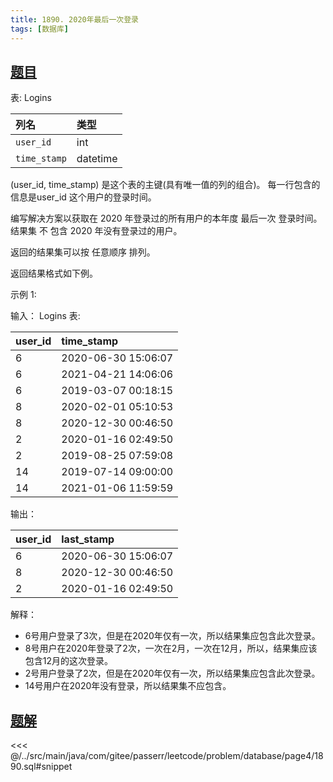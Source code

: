 ```yaml
---
title: 1890. 2020年最后一次登录
tags: [数据库]
---
```


## [题目](https://leetcode.cn/problems/the-latest-login-in-2020/)

表: Logins

| 列名           | 类型       |
|:-------------|:---------|
| `user_id`    | int      |
| `time_stamp` | datetime |

(user_id, time_stamp) 是这个表的主键(具有唯一值的列的组合)。
每一行包含的信息是user_id 这个用户的登录时间。

编写解决方案以获取在 2020 年登录过的所有用户的本年度 最后一次 登录时间。结果集 不 包含 2020 年没有登录过的用户。

返回的结果集可以按 任意顺序 排列。

返回结果格式如下例。

示例 1:

输入：
Logins 表:

| user_id | time_stamp          |
|:--------|:--------------------|
| 6       | 2020-06-30 15:06:07 |
| 6       | 2021-04-21 14:06:06 |
| 6       | 2019-03-07 00:18:15 |
| 8       | 2020-02-01 05:10:53 |
| 8       | 2020-12-30 00:46:50 |
| 2       | 2020-01-16 02:49:50 |
| 2       | 2019-08-25 07:59:08 |
| 14      | 2019-07-14 09:00:00 |
| 14      | 2021-01-06 11:59:59 |

输出：

| user_id | last_stamp          |
|:--------|:--------------------|
| 6       | 2020-06-30 15:06:07 |
| 8       | 2020-12-30 00:46:50 |
| 2       | 2020-01-16 02:49:50 |

解释：

- 6号用户登录了3次，但是在2020年仅有一次，所以结果集应包含此次登录。
- 8号用户在2020年登录了2次，一次在2月，一次在12月，所以，结果集应该包含12月的这次登录。
- 2号用户登录了2次，但是在2020年仅有一次，所以结果集应包含此次登录。
- 14号用户在2020年没有登录，所以结果集不应包含。

## [题解](https://github.com/PasseRR/JavaLeetCode/blob/master/src/main/java/com/gitee/passerr/leetcode/problem/database/page4/1890.sql)

<<< @/../src/main/java/com/gitee/passerr/leetcode/problem/database/page4/1890.sql#snippet
